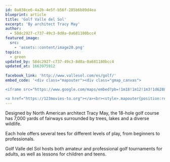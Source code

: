 ```yaml
---
id: 0a038ce6-4a2b-4e5f-b56f-285b6b89d4ea
blueprint: article
title: 'Golf Valle del Sol'
excerpt: 'By architect Tracy May'
author:
  - 58dc2927-c737-49c3-8d0a-0a681180bcc4
featured_image:
  src:
    - 'assets::content/image20.png'
topics:
  - green
updated_by: 58dc2927-c737-49c3-8d0a-0a681180bcc4
updated_at: 1663975912
 
facebook_link: 'http://www.vallesol.com/es/golf/'
embed_code: '<div class="mapouter"><div class="gmap_canvas">

<iframe src="https://www.google.com/maps/embed?pb=!1m18!1m12!1m3!1d62882.88617730547!2d-84.22886899062895!3d9.9189299670815!2m3!1f0!2f0!3f0!3m2!1i1024!2i768!4f13.1!3m3!1m2!1s0x8fa0f9bcfe2ace41%3A0xbcbcb9d32bc6571d!2sValle%20del%20Sol%20Golf%20Course!5e0!3m2!1ses!2sus!4v1663954914420!5m2!1ses!2sus" width="400" height="300" style="border:0;" allowfullscreen="" loading="lazy" referrerpolicy="no-referrer-when-downgrade"></iframe>

<a href="https://123movies-to.org"></a><br><style>.mapouter{position:relative;text-align:right;height:500px;width:1200px;}</style><style>.gmap_canvas {overflow:hidden;background:none!important;height:500px;width:1200px;}</style></div></div>'
---
```

Designed by North American architect Tracy May, the 18-hole golf course has 7,000 yards of fairways surrounded by trees, lakes and a diverse wildlife.

Each hole offers several tees for different levels of play, from beginners to professionals.

Golf Valle del Sol hosts both amateur and professional golf tournaments for adults, as well as lessons for children and teens.